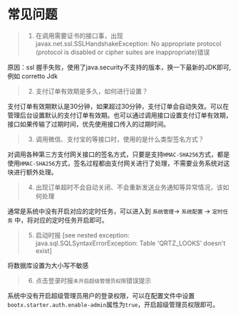 # 常见问题

> 1. 在调用需要证书的接口事，出现 javax.net.ssl.SSLHandshakeException: No appropriate protocol (protocol is disabled or cipher suites are inappropriate)错误

原因：ssl 握手失败，使用了java.security不支持的版本，换一下最新的JDK即可, 例如 corretto Jdk

> 2. 支付订单有效期是多久，如何进行设置？

支付订单有效期默认是30分钟，如果超过30分钟，支付订单会自动失效。可以在管理后台设置默认的支付订单有效期。也可以通过调用接口设置支付订单有效期，接口如果传输了过期时间，优先使用接口传入的过期时间。

> 3. 调用微信、支付宝的等接口时，使用的是什么类型签名方式？

对调用各种第三方支付网关接口的签名方式，只要是支持`HMAC-SHA256`方式，都是使用`HMAC-SHA256`方式，签名过程都由支付网关进行了处理，不需要业务系统对这块进行额外处理。

> 4. 出现订单超时不会自动关闭、不会重新发送业务通知等异常情况，该如何处理

通常是系统中没有开启对应的定时任务，可以进入到 `系统管理`-> `系统配置` -> `定时任务` 中，将对应的定时任务开启即可。

> 5. 启动时报  [see nested exception: java.sql.SQLSyntaxErrorException: Table 'QRTZ_LOOKS’ doesn't exist]

将数据库设置为大小写不敏感

> 6. 点击登录时报`未开启超级管理员权限`错误提示

系统中没有开启超级管理员用户的登录权限，可以在配置文件中设置`bootx.starter.auth.enable-admin`属性为`true`，开启超级管理员权限即可。
